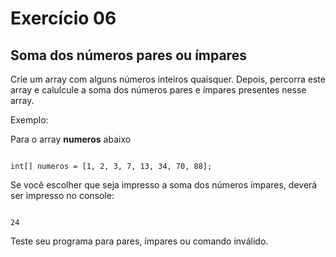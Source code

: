 # Exercício 06

## Soma dos números pares ou ímpares

Crie um array com alguns números inteiros quaisquer. Depois, percorra este array e calulcule a soma dos números pares e ímpares presentes nesse array.

Exemplo:

Para o array **numeros** abaixo

```

int[] numeros = [1, 2, 3, 7, 13, 34, 70, 88];

```

Se você escolher que seja impresso a soma dos números ímpares, deverá ser impresso no console:

```

24

```

Teste seu programa para pares, ímpares ou comando inválido.
